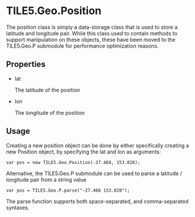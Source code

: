 TILE5.Geo.Position
==================

The position class is simply a data-storage class that is used to store a latitude and longitude pair.  While this class used to contain methods to support manipulation on these objects, these have been moved to the TILE5.Geo.P submodule for performance optimization reasons.

Properties
----------

- lat

	The latitude of the position
	
- lon

	The longitude of the position
	
Usage
-----

Creating a new position object can be done by either specifically creating a new Position object, by specifying the lat and lon as arguments:

	var pos = new TILE5.Geo.Position(-27.468, 153.028);

Alternative, the TILE5.Geo.P submodule can be used to parse a latitude / longitude pair from a string value

	var pos = TILE5.Geo.P.parse("-27.468 153.028");

The parse function supports both space-separated, and comma-separated syntaxes.

